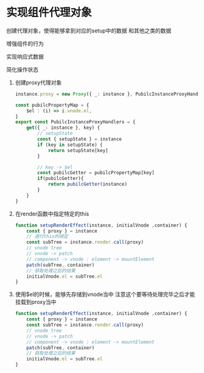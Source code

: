 # 实现组件代理对象

创建代理对象，使得能够拿到对应的setup中的数据
和其他之类的数据

增强组件的行为

实现响应式数据

简化操作状态



1. 创建proxy代理对象

   ```ts
   instance.proxy = new Proxy({ _: instance }, PubilcInstanceProxyHandlers)
   
   const pubilcPropertyMap = {
       $el : (i) => i.vnode.el,
   }
   export const PubilcInstanceProxyHandlers = {
       get({ _: instance }, key) {
           // setupState
           const { setupState } = instance
           if (key in setupState) {
               return setupState[key]
           }
   
           // key -> $el
           const pubilcGetter = pubilcPropertyMap[key]
           if(pubilcGetter){
               return pubilcGetter(instance)
           }
       }
   }
   ```

   

2. 在render函数中指定特定的this

   ```ts
   function setupRenderEffect(instance, initialVnode ,container) {
       const { proxy } = instance
       // 进行this的绑定
       const subTree = instance.render.call(proxy)
       // vnode tree
       // vnode -> patch
       // component -> vnode : element -> mountElement
       patch(subTree, container)
       // 获取处理之后的结果
       initialVnode.el = subTree.el   
   }
   ```

   

3. 使用$el的时候，能够先存储到vnode当中
   注意这个要等待处理完毕之后才能挂载到proxy当中

   ```ts
   function setupRenderEffect(instance, initialVnode ,container) {
       const { proxy } = instance
       const subTree = instance.render.call(proxy)
       // vnode tree
       // vnode -> patch
       // component -> vnode : element -> mountElement
       patch(subTree, container)
       // 获取处理之后的结果
       initialVnode.el = subTree.el   
   }
   ```

   